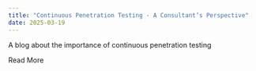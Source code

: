 ```yaml
---
title: "Continuous Penetration Testing - A Consultant’s Perspective"
date: 2025-03-19
---
```


​A blog about the importance of continuous penetration testing 

​Read More
